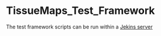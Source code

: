 # TissueMaps_Test_Framework

The test framework scripts can be run within a <a href="#"> Jekins server </a>
